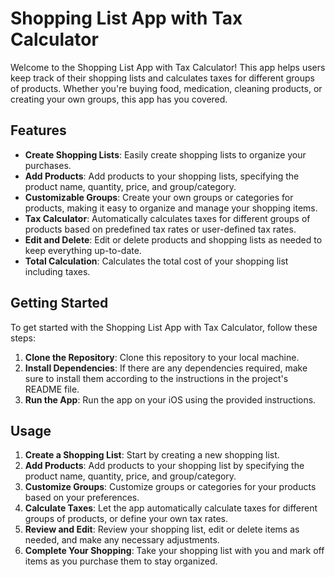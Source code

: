 # Shopping List App with Tax Calculator

Welcome to the Shopping List App with Tax Calculator! This app helps users keep track of their shopping lists and calculates taxes for different groups of products. Whether you're buying food, medication, cleaning products, or creating your own groups, this app has you covered.

## Features

- **Create Shopping Lists**: Easily create shopping lists to organize your purchases.
- **Add Products**: Add products to your shopping lists, specifying the product name, quantity, price, and group/category.
- **Customizable Groups**: Create your own groups or categories for products, making it easy to organize and manage your shopping items.
- **Tax Calculator**: Automatically calculates taxes for different groups of products based on predefined tax rates or user-defined tax rates.
- **Edit and Delete**: Edit or delete products and shopping lists as needed to keep everything up-to-date.
- **Total Calculation**: Calculates the total cost of your shopping list including taxes.

## Getting Started

To get started with the Shopping List App with Tax Calculator, follow these steps:

1. **Clone the Repository**: Clone this repository to your local machine.
2. **Install Dependencies**: If there are any dependencies required, make sure to install them according to the instructions in the project's README file.
3. **Run the App**: Run the app on your iOS using the provided instructions.

## Usage

1. **Create a Shopping List**: Start by creating a new shopping list.
2. **Add Products**: Add products to your shopping list by specifying the product name, quantity, price, and group/category.
3. **Customize Groups**: Customize groups or categories for your products based on your preferences.
4. **Calculate Taxes**: Let the app automatically calculate taxes for different groups of products, or define your own tax rates.
5. **Review and Edit**: Review your shopping list, edit or delete items as needed, and make any necessary adjustments.
6. **Complete Your Shopping**: Take your shopping list with you and mark off items as you purchase them to stay organized.
